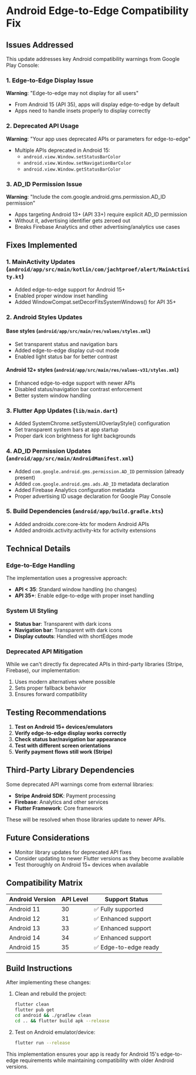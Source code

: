 # Android Edge-to-Edge Compatibility Fix

## Issues Addressed

This update addresses key Android compatibility warnings from Google Play Console:

### 1. Edge-to-Edge Display Issue
**Warning**: "Edge-to-edge may not display for all users"
- From Android 15 (API 35), apps will display edge-to-edge by default
- Apps need to handle insets properly to display correctly

### 2. Deprecated API Usage
**Warning**: "Your app uses deprecated APIs or parameters for edge-to-edge"
- Multiple APIs deprecated in Android 15:
  - `android.view.Window.setStatusBarColor`
  - `android.view.Window.setNavigationBarColor`
  - `android.view.Window.getStatusBarColor`

### 3. AD_ID Permission Issue
**Warning**: "Include the com.google.android.gms.permission.AD_ID permission"
- Apps targeting Android 13+ (API 33+) require explicit AD_ID permission
- Without it, advertising identifier gets zeroed out
- Breaks Firebase Analytics and other advertising/analytics use cases

## Fixes Implemented

### 1. MainActivity Updates (`android/app/src/main/kotlin/com/jachtproef/alert/MainActivity.kt`)
- Added edge-to-edge support for Android 15+
- Enabled proper window inset handling
- Added WindowCompat.setDecorFitsSystemWindows() for API 35+

### 2. Android Styles Updates
#### Base styles (`android/app/src/main/res/values/styles.xml`)
- Set transparent status and navigation bars
- Added edge-to-edge display cut-out mode
- Enabled light status bar for better contrast

#### Android 12+ styles (`android/app/src/main/res/values-v31/styles.xml`)
- Enhanced edge-to-edge support with newer APIs
- Disabled status/navigation bar contrast enforcement
- Better system window handling

### 3. Flutter App Updates (`lib/main.dart`)
- Added SystemChrome.setSystemUIOverlayStyle() configuration
- Set transparent system bars at app startup
- Proper dark icon brightness for light backgrounds

### 4. AD_ID Permission Updates (`android/app/src/main/AndroidManifest.xml`)
- Added `com.google.android.gms.permission.AD_ID` permission (already present)
- Added `com.google.android.gms.ads.AD_ID` metadata declaration
- Added Firebase Analytics configuration metadata
- Proper advertising ID usage declaration for Google Play Console

### 5. Build Dependencies (`android/app/build.gradle.kts`)
- Added androidx.core:core-ktx for modern Android APIs
- Added androidx.activity:activity-ktx for activity extensions

## Technical Details

### Edge-to-Edge Handling
The implementation uses a progressive approach:
- **API < 35**: Standard window handling (no changes)
- **API 35+**: Enable edge-to-edge with proper inset handling

### System UI Styling
- **Status bar**: Transparent with dark icons
- **Navigation bar**: Transparent with dark icons
- **Display cutouts**: Handled with shortEdges mode

### Deprecated API Mitigation
While we can't directly fix deprecated APIs in third-party libraries (Stripe, Firebase), our implementation:
1. Uses modern alternatives where possible
2. Sets proper fallback behavior
3. Ensures forward compatibility

## Testing Recommendations

1. **Test on Android 15+ devices/emulators**
2. **Verify edge-to-edge display works correctly**
3. **Check status bar/navigation bar appearance**
4. **Test with different screen orientations**
5. **Verify payment flows still work (Stripe)**

## Third-Party Library Dependencies

Some deprecated API warnings come from external libraries:
- **Stripe Android SDK**: Payment processing
- **Firebase**: Analytics and other services
- **Flutter Framework**: Core framework

These will be resolved when those libraries update to newer APIs.

## Future Considerations

- Monitor library updates for deprecated API fixes
- Consider updating to newer Flutter versions as they become available
- Test thoroughly on Android 15+ devices when available

## Compatibility Matrix

| Android Version | API Level | Support Status |
|----------------|-----------|----------------|
| Android 11     | 30        | ✅ Fully supported |
| Android 12     | 31        | ✅ Enhanced support |
| Android 13     | 33        | ✅ Enhanced support |
| Android 14     | 34        | ✅ Enhanced support |
| Android 15     | 35        | ✅ Edge-to-edge ready |

## Build Instructions

After implementing these changes:

1. Clean and rebuild the project:
   ```bash
   flutter clean
   flutter pub get
   cd android && ./gradlew clean
   cd .. && flutter build apk --release
   ```

2. Test on Android emulator/device:
   ```bash
   flutter run --release
   ```

This implementation ensures your app is ready for Android 15's edge-to-edge requirements while maintaining compatibility with older Android versions. 
